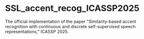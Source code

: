 # SSL_accent_recog_ICASSP2025
The official implementation of the paper "Similarity-based accent recognition with continuous and discrete self-supervised speech representations," ICASSP 2025.
